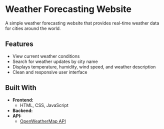 # Weather Forecasting Website

A simple weather forecasting website that provides real-time weather data for cities around the world.

## Features

- View current weather conditions
- Search for weather updates by city name
- Displays temperature, humidity, wind speed, and weather description
- Clean and responsive user interface

## Built With

- **Frontend:**
  - HTML, CSS, JavaScript
- **Backend:**
- **API:**
  - [OpenWeatherMap API](https://openweathermap.org/api)
